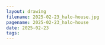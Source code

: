```yaml
---
layout: drawing
filename: 2025-02-23_halo-house.jpg
pagename: 2025-02-23_halo-house
date: 2025-02-23
tags:
---
```

